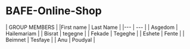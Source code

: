 # BAFE-Online-Shop
| GROUP MEMBERS |
|First name | Last Name |
|--- | --- |
| Asgedom | Hailemariam |
| Bisrat | tegegne |
| Fekade | Tegeghe |
| Eshete | Fente |
| Beimnet | Tesfaye |
| Anu | Poudyal |
